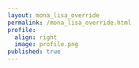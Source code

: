 ```yaml
---
layout: mona_lisa_override
permalink: /mona_lisa_override.html
profile:
  align: right
  image: profile.png
published: true
---
```


